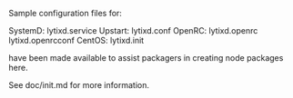 Sample configuration files for:

SystemD: lytixd.service
Upstart: lytixd.conf
OpenRC:  lytixd.openrc
         lytixd.openrcconf
CentOS:  lytixd.init

have been made available to assist packagers in creating node packages here.

See doc/init.md for more information.
